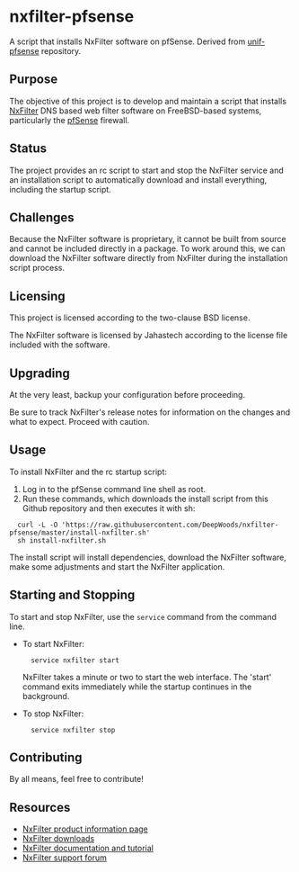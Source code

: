 nxfilter-pfsense
=============

A script that installs NxFilter software on pfSense.  Derived from [unif-pfsense](https://github.com/gozoinks/unifi-pfsense) repository.

Purpose
-------

The objective of this project is to develop and maintain a script that installs [NxFilter](https://www.nxfilter.org/p3/) DNS based web filter software on FreeBSD-based systems, particularly the [pfSense](http://www.pfsense.org/) firewall.

Status
------

The project provides an rc script to start and stop the NxFilter service and an installation script to automatically download and install everything, including the startup script.

Challenges
----------

Because the NxFilter software is proprietary, it cannot be built from source and cannot be included directly in a package. To work around this, we can download the NxFilter software directly from NxFilter during the installation script process.

Licensing
---------

This project is licensed according to the two-clause BSD license.

The NxFilter software is licensed by Jahastech according to the license file included with the software.

Upgrading
------------------

At the very least, backup your configuration before proceeding.

Be sure to track NxFilter's release notes for information on the changes and what to expect. Proceed with caution.

Usage
------------

To install NxFilter and the rc startup script:

1. Log in to the pfSense command line shell as root.
2. Run these commands, which downloads the install script from this Github repository and then executes it with sh:

  ```
    curl -L -O 'https://raw.githubusercontent.com/DeepWoods/nxfilter-pfsense/master/install-nxfilter.sh' 
    sh install-nxfilter.sh
  ```

The install script will install dependencies, download the NxFilter software, make some adjustments and start the NxFilter application.

Starting and Stopping
---------------------

To start and stop NxFilter, use the `service` command from the command line.

- To start NxFilter:

  ```
    service nxfilter start
  ```
  NxFilter takes a minute or two to start the web interface. The 'start' command exits immediately while the startup continues in the background.

- To stop NxFilter:

  ```
    service nxfilter stop
  ```

Contributing
------------

By all means, feel free to contribute!  

Resources
----------

- [NxFilter product information page](https://nxfilter.org/p3/)
- [NxFilter downloads](https://nxfilter.org/p3/download/)
- [NxFilter documentation and tutorial](https://nxfilter.org/tutorial.html)
- [NxFilter support forum](https://groups.google.com/forum/?fromgroups=#!forum/nxfilter200)
